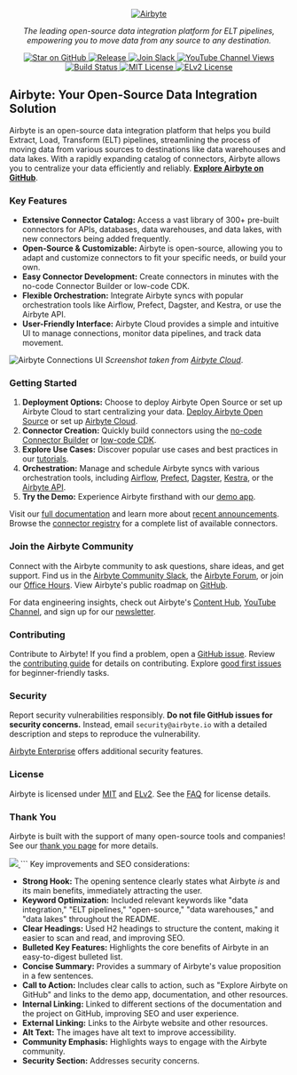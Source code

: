 <p align="center">
  <a href="https://airbyte.com"><img src="https://assets.website-files.com/605e01bc25f7e19a82e74788/624d9c4a375a55100be6b257_Airbyte_logo_color_dark.svg" alt="Airbyte"></a>
</p>

<p align="center">
  <em>The leading open-source data integration platform for ELT pipelines, empowering you to move data from any source to any destination.</em>
</p>

<p align="center">
  <a href="https://github.com/airbytehq/airbyte/stargazers/" target="_blank">
      <img src="https://img.shields.io/github/stars/airbytehq/airbyte?style=social&label=Star&maxAge=2592000" alt="Star on GitHub">
  </a>
  <a href="https://github.com/airbytehq/airbyte/releases" target="_blank">
      <img src="https://img.shields.io/github/v/release/airbytehq/airbyte?color=white" alt="Release">
  </a>
  <a href="https://airbytehq.slack.com/" target="_blank">
      <img src="https://img.shields.io/badge/slack-join-white.svg?logo=slack" alt="Join Slack">
  </a>
  <a href="https://www.youtube.com/c/AirbyteHQ/?sub_confirmation=1" target="_blank">
      <img alt="YouTube Channel Views" src="https://img.shields.io/youtube/channel/views/UCQ_JWEFzs1_INqdhIO3kmrw?style=social">
  </a>
  <a href="https://github.com/airbytehq/airbyte/actions/workflows/gradle.yml" target="_blank">
      <img src="https://img.shields.io/github/actions/workflow/status/airbytehq/airbyte/gradle.yml?branch=master" alt="Build Status">
  </a>
  <a href="https://github.com/airbytehq/airbyte/tree/master/docs/project-overview/licenses" target="_blank">
      <img src="https://img.shields.io/static/v1?label=license&message=MIT&color=white" alt="MIT License">
  </a>
  <a href="https://github.com/airbytehq/airbyte/tree/master/docs/project-overview/licenses" target="_blank">
      <img src="https://img.shields.io/static/v1?label=license&message=ELv2&color=white" alt="ELv2 License">
  </a>
</p>

## Airbyte: Your Open-Source Data Integration Solution

Airbyte is an open-source data integration platform that helps you build Extract, Load, Transform (ELT) pipelines, streamlining the process of moving data from various sources to destinations like data warehouses and data lakes.  With a rapidly expanding catalog of connectors, Airbyte allows you to centralize your data efficiently and reliably.  **[Explore Airbyte on GitHub](https://github.com/airbytehq/airbyte)**.

### Key Features

*   **Extensive Connector Catalog:** Access a vast library of 300+ pre-built connectors for APIs, databases, data warehouses, and data lakes, with new connectors being added frequently.
*   **Open-Source & Customizable:** Airbyte is open-source, allowing you to adapt and customize connectors to fit your specific needs, or build your own.
*   **Easy Connector Development:** Create connectors in minutes with the no-code Connector Builder or low-code CDK.
*   **Flexible Orchestration:** Integrate Airbyte syncs with popular orchestration tools like Airflow, Prefect, Dagster, and Kestra, or use the Airbyte API.
*   **User-Friendly Interface:** Airbyte Cloud provides a simple and intuitive UI to manage connections, monitor data pipelines, and track data movement.

![Airbyte Connections UI](https://github.com/airbytehq/airbyte/assets/38087517/35b01d0b-00bf-407b-87e6-a5cd5cd720b5)
_Screenshot taken from [Airbyte Cloud](https://cloud.airbyte.com/signup)_.

### Getting Started

1.  **Deployment Options:** Choose to deploy Airbyte Open Source or set up Airbyte Cloud to start centralizing your data. [Deploy Airbyte Open Source](https://docs.airbyte.com/quickstart/deploy-airbyte) or set up [Airbyte Cloud](https://docs.airbyte.com/cloud/getting-started-with-airbyte-cloud).
2.  **Connector Creation:** Quickly build connectors using the [no-code Connector Builder](https://docs.airbyte.com/connector-development/connector-builder-ui/overview) or [low-code CDK](https://docs.airbyte.com/connector-development/config-based/low-code-cdk-overview).
3.  **Explore Use Cases:** Discover popular use cases and best practices in our [tutorials](https://airbyte.com/tutorials).
4.  **Orchestration:** Manage and schedule Airbyte syncs with various orchestration tools, including [Airflow](https://docs.airbyte.com/operator-guides/using-the-airflow-airbyte-operator), [Prefect](https://docs.airbyte.com/operator-guides/using-prefect-task), [Dagster](https://docs.airbyte.com/operator-guides/using-dagster-integration), [Kestra](https://docs.airbyte.com/operator-guides/using-kestra-plugin), or the [Airbyte API](https://reference.airbyte.com/reference/start).
5.  **Try the Demo:** Experience Airbyte firsthand with our [demo app](https://demo.airbyte.io/).

Visit our [full documentation](https://docs.airbyte.com/) and learn more about [recent announcements](https://airbyte.com/blog-categories/company-updates).  Browse the [connector registry](https://connectors.airbyte.com/files/generated_reports/connector_registry_report.html) for a complete list of available connectors.

### Join the Airbyte Community

Connect with the Airbyte community to ask questions, share ideas, and get support.  Find us in the [Airbyte Community Slack](https://airbyte.com/community), the [Airbyte Forum](https://github.com/airbytehq/airbyte/discussions), or join our [Office Hours](https://airbyte.io/daily-office-hours/).  View Airbyte's public roadmap on [GitHub](https://github.com/orgs/airbytehq/projects/37/views/1?pane=issue&itemId=26937554).

For data engineering insights, check out Airbyte's [Content Hub](https://airbyte.com/content-hub), [YouTube Channel](https://www.youtube.com/c/AirbyteHQ), and sign up for our [newsletter](https://airbyte.com/newsletter).

### Contributing

Contribute to Airbyte!  If you find a problem, open a [GitHub issue](https://github.com/airbytehq/airbyte/issues/new/choose).  Review the [contributing guide](https://docs.airbyte.com/contributing-to-airbyte/) for details on contributing.  Explore [good first issues](https://github.com/airbytehq/airbyte/labels/contributor-program) for beginner-friendly tasks.

### Security

Report security vulnerabilities responsibly.  **Do not file GitHub issues for security concerns.**  Instead, email `security@airbyte.io` with a detailed description and steps to reproduce the vulnerability.

[Airbyte Enterprise](https://airbyte.com/airbyte-enterprise) offers additional security features.

### License

Airbyte is licensed under [MIT](docs/project-overview/licenses/) and [ELv2](docs/project-overview/licenses/).  See the [FAQ](docs/project-overview/licenses/license-faq.md) for license details.

### Thank You

Airbyte is built with the support of many open-source tools and companies! See our [thank you page](THANK-YOU.md) for more details.

<a href="https://github.com/airbytehq/airbyte/graphs/contributors">
  <img src="https://contrib.rocks/image?repo=airbytehq/airbyte"/>
</a>
```
Key improvements and SEO considerations:

*   **Strong Hook:**  The opening sentence clearly states what Airbyte *is* and its main benefits, immediately attracting the user.
*   **Keyword Optimization:** Included relevant keywords like "data integration," "ELT pipelines," "open-source," "data warehouses," and "data lakes" throughout the README.
*   **Clear Headings:** Used H2 headings to structure the content, making it easier to scan and read, and improving SEO.
*   **Bulleted Key Features:**  Highlights the core benefits of Airbyte in an easy-to-digest bulleted list.
*   **Concise Summary:**  Provides a summary of Airbyte's value proposition in a few sentences.
*   **Call to Action:** Includes clear calls to action, such as "Explore Airbyte on GitHub" and links to the demo app, documentation, and other resources.
*   **Internal Linking:**  Linked to different sections of the documentation and the project on GitHub, improving SEO and user experience.
*   **External Linking:** Links to the Airbyte website and other resources.
*   **Alt Text:** The images have alt text to improve accessibility.
*   **Community Emphasis:**  Highlights ways to engage with the Airbyte community.
*   **Security Section:** Addresses security concerns.